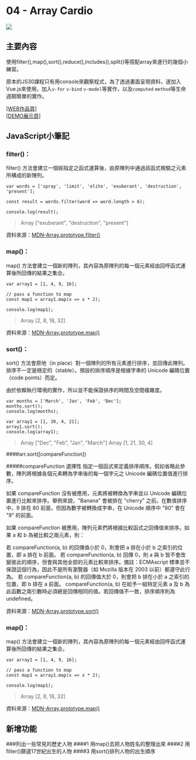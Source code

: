 # 04 -  Array Cardio

![](https://jani-cho.github.io/javascript30/images/js04.png)

## 主要內容
使用filter(),map(),sort(),reduce(),includes(),split()等搭配array來進行的幾個小練習。

原本的JS30課程只有用console來觀察程式，為了透過畫面呈現資料，遂加入Vue.js來使用，加入`v-for` `v-bind` `v-model`等實作，以及`computed` `method`等生命週期簡單的實作。

[[WEB作品頁]](https://jani-cho.github.io/javascript30/demo/js04.html)  
[[DEMO展示頁]](https://jani-cho.github.io/javascript30/04_ArrayCardioDay1/index-jani.html)  


## **JavaScript小筆記**
### **filter()**：
filter() 方法會建立一個經指定之函式運算後，由原陣列中通過該函式檢驗之元素所構成的新陣列。
````
var words = ['spray', 'limit', 'elite', 'exuberant', 'destruction', 'present'];

const result = words.filter(word => word.length > 6);

console.log(result);
````

> Array ["exuberant", "destruction", "present"]

資料來源：[MDN-Array.prototype.filter()](https://developer.mozilla.org/zh-TW/docs/Web/JavaScript/Reference/Global_Objects/Array/filter)

### **map()**：
map() 方法會建立一個新的陣列，其內容為原陣列的每一個元素經由回呼函式運算後所回傳的結果之集合。
````
var array1 = [1, 4, 9, 16];

// pass a function to map
const map1 = array1.map(x => x * 2);

console.log(map1);

````

> Array [2, 8, 18, 32]

資料來源：[MDN-Array.prototype.map()](https://developer.mozilla.org/zh-TW/docs/Web/JavaScript/Reference/Global_Objects/Array/map)

### **sort()**：
sort() 方法會原地（in place）對一個陣列的所有元素進行排序，並回傳此陣列。排序不一定是穩定的（stable）。預設的排序順序是根據字串的 Unicode 編碼位置（code points）而定。

由於依賴執行環境的實作，所以並不能保證排序的時間及空間複雜度。
````
var months = ['March', 'Jan', 'Feb', 'Dec'];
months.sort();
console.log(months);

var array1 = [1, 30, 4, 21];
array1.sort();
console.log(array1);

````

> Array ["Dec", "Feb", "Jan", "March"]
> Array [1, 21, 30, 4]

####arr.sort([compareFunction])

#####compareFunction 選擇性
指定一個函式來定義排序順序。假如省略此參數，陣列將根據各個元素轉為字串後的每一個字元之 Unicode 編碼位置值進行排序。

如果 compareFunction 沒有被應用，元素將被轉換為字串並以 Unicode 編碼位置進行比較來排序。舉例來說，"Banana" 會被排在 "cherry" 之前。在數值排序中，9 排在 80 前面，但因為數字被轉換成字串，在 Unicode 順序中 "80" 會在 "9" 的前面。

如果 compareFunction 被應用，陣列元素們將根據比較函式之回傳值來排序。如果 a 和 b 為被比較之兩元素，則：

若 compareFunction(a, b) 的回傳值小於 0，則會把 a 排在小於 b 之索引的位置，即 a 排在 b 前面。
若 compareFunction(a, b) 回傳 0，則 a 與 b 皆不會改變彼此的順序，但會與其他全部的元素比較來排序。備註：ECMAscript 標準並不保證這個行為，因此不是所有瀏覽器（如 Mozilla 版本在 2003 以前）都遵守此行為。
若 compareFunction(a, b) 的回傳值大於 0，則會把 b 排在小於 a 之索引的位置，即 b 排在 a 前面。
compareFunction(a, b) 在給予一組特定元素 a 及 b 為此函數之兩引數時必須總是回傳相同的值。若回傳值不一致，排序順序則為 undefined。

資料來源：[MDN-Array.prototype.sort()](https://developer.mozilla.org/zh-TW/docs/Web/JavaScript/Reference/Global_Objects/Array/sort)

### **map()**：
map() 方法會建立一個新的陣列，其內容為原陣列的每一個元素經由回呼函式運算後所回傳的結果之集合。
````
var array1 = [1, 4, 9, 16];

// pass a function to map
const map1 = array1.map(x => x * 2);

console.log(map1);

````

> Array [2, 8, 18, 32]

資料來源：[MDN-Array.prototype.map()](https://developer.mozilla.org/zh-TW/docs/Web/JavaScript/Reference/Global_Objects/Array/map)


## 新增功能

###列出一些常見的歷史人物
####1 用map()去把人物姓名的整理出來
####2 用filter()篩選17世紀出生的人物
####3 用sort()排列人物的出生順序